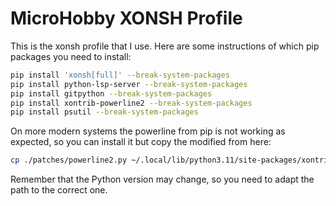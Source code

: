 # MicroHobby XONSH Profile

This is the xonsh profile that I use. Here are some instructions of which pip packages you need to install:

```bash
pip install 'xonsh[full]' --break-system-packages
pip install python-lsp-server --break-system-packages
pip install gitpython --break-system-packages
pip install xontrib-powerline2 --break-system-packages
pip install psutil --break-system-packages
```
On more modern systems the powerline from pip is not working as expected, so you can install it but copy the modified from here:

```bash
cp ./patches/powerline2.py ~/.local/lib/python3.11/site-packages/xontrib/powerline2.xsh
```
Remember that the Python version may change, so you need to adapt the path to the correct one.
